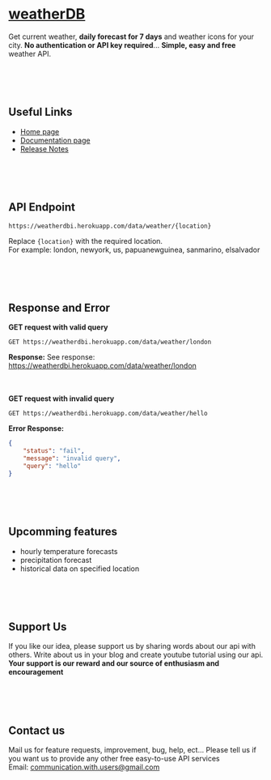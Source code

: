 # [weatherDB](https://weatherdbi.herokuapp.com)
Get current weather, **daily forecast for 7 days** and weather icons for your city. **No authentication or API key required**... **Simple, easy and free** weather API.

<br><br><br>
## Useful Links
- [Home page](https://weatherdbi.herokuapp.com)
- [Documentation page](https://weatherdbi.herokuapp.com/documentation/v1)
- [Release Notes](https://weatherdbi.herokuapp.com/release-notes)

<br><br><br>
## API Endpoint
```
https://weatherdbi.herokuapp.com/data/weather/{location}
```
Replace `{location}` with the required location. <br>
For example: london, newyork, us, papuanewguinea, sanmarino, elsalvador

<br><br><br>
## Response and Error
**GET request with valid query**
```
GET https://weatherdbi.herokuapp.com/data/weather/london
```
**Response:**
See response: https://weatherdbi.herokuapp.com/data/weather/london

<br><br>
**GET request with invalid query**
```
GET https://weatherdbi.herokuapp.com/data/weather/hello
```
**Error Response:**
```json
{
    "status": "fail",
    "message": "invalid query",
    "query": "hello"
}
```

<br><br><br>
## Upcomming features
- hourly temperature forecasts
- precipitation forecast
- historical data on specified location

<br><br><br>
## Support Us
If you like our idea, please support us by sharing words about our api with others. Write about us in your blog and create youtube tutorial using our api. 
**Your support is our reward and our source of enthusiasm and encouragement**

<br><br><br>
## Contact us
Mail us for feature requests, improvement, bug, help, ect... Please tell us if you want us to provide any other free easy-to-use API services<br>
Email: communication.with.users@gmail.com
